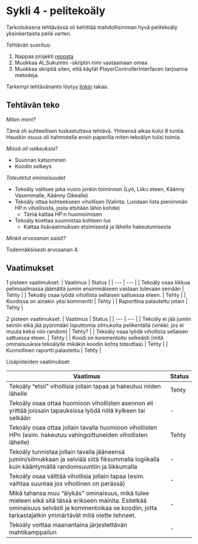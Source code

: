# Sykli 4 - pelitekoäly
Tarkoituksena tehtävässä oli kehittää mahdollisimman hyvä pelitekoäly yksinkertaista peliä varten.

Tehtävän suoritus: 
1. Nappaa projekti [reposta](https://github.com/Vahv1/ai_tehtava)
2. Muokkaa AI_Sukunimi -skriptin nimi vastaamaan omaa
3. Muokkaa skriptiä siten, että käytät PlayerControllerInterfacen tarjoamia metodeja.

Tarkempi tehtävänanto löytyy [linkin](https://tim.jyu.fi/view/kurssit/tie/peliteknologia/syklit-2021/sykli-4-pelitekoaly/tehtava) takaa.

## Tehtävän teko
*Miten meni?*

Tämä oli suhteellisen tuskastuttava tehtävä. Yhteensä aikaa kului 8 tuntia. Hauskin osuus oli hahmotella ensin paperilla miten tekoälyn tulisi toimia. 

*Missä oli vaikeuksia?*

- Suunnan katsominen
- Koodin selkeys

*Toteutetut ominaisuudet*

- Tekoäly valitsee joka vuoro jonkin toiminnon (Lyö, Liiku eteen, Käänny Vasemmalle, Käänny Oikealle)
- Tekoäly ottaa kohteekseen vihollisen (Valinta: Luodaan lista pienimmän HP:n vihollisista, josta etsitään lähin kohde)
  - Tämä kattaa HP:n huomioimisen
- Tekoäly koettaa suunnistaa kohteen luo
  - Kattaa lisävaatimuksen etsimisestä ja lähelle hakeutumisesta

*Minkä arvosanan saisit?*

Todennäköisesti arvosanan 4.

## Vaatimukset
1 pisteen vaatimukset:
| Vaatimus | Status |
| --- | --- |
| Tekoäly osaa liikkua pelimaailmassa jäämättä jumiin ensimmäiseen vastaan tulevaan seinään | Tehty |
| Tekoäly osaa lyödä vihollista sellaisen sattuessa eteen. | Tehty |
| Koodissa on ainakin yksi kommentti | Tehty |
| Raporttina palautettu jotain | Tehty |

2 pisteen vaatimukset:
| Vaatimus | Status |
| --- | --- |
| Tekoäly ei jää jumiin seiniin eikä jää pyörimään loputtomia silmukoita pelikentällä (vinkki: jos ei muuta keksi niin random) | Tehty? |
| Tekoäly osaa lyödä vihollista sellaisen sattuessa eteen. | Tehty |
| Koodi on kommentoitu selkeästi (mitä ominaisuuksia tekoälylle mikäkin koodin kohta toteuttaa) | Tehty |
| Kunnollinen raportti palautettu | Tehty |

Lisäpisteiden vaatimukset:

| Vaatimus | Status |
| --- | --- |
| Tekoäly “etsii” vihollisia jollain tapaa ja hakeutuu niiden lähelle | Tehty |
| Tekoäly osaa ottaa huomioon vihollisten asennon eli yrittää joissain tapauksissa lyödä niitä kylkeen tai selkään | - |
| Tekoäly osaa ottaa jollain tavalla huomioon vihollisten HPn (esim. hakeutuu vahingoittuneiden vihollisten lähelle) | Tehty |
| Tekoäly tunnistaa jollain tavalla jääneensä jumiin/silmukkaan ja selviää siitä fiksummalla logiikalla kuin kääntymällä randomsuuntiin ja liikkumalla | - |
| Tekoäly osaa välttää vihollisia jollain tapaa (esim. vaihtaa suuntaa jos vihollinen on perässä) | - |
| Mikä tahansa muu “älykäs” ominaisuus, mikä tulee mieleen eikä sitä tässä erikseen mainita. Esitelkää ominaisuus selvästi ja kommentoikaa se koodiin, jotta tarkastajatkin ymmärtävät mitä olette tehneet. | - |
| Tekoäly voittaa maanantaina järjestettävän mahtikamppailun | - |
